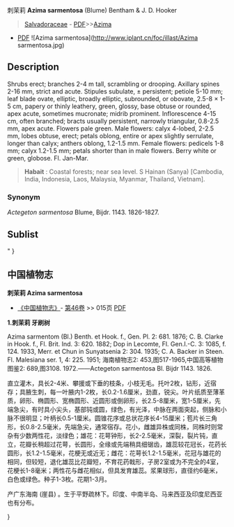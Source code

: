 刺茉莉  **Azima sarmentosa** (Blume) Bentham & J. D. Hooker

> [Salvadoraceae](http://www.iplant.cn/info/Salvadoraceae?t=foc) - [PDF](http://www.iplant.cn/foc/pdf/Salvadoraceae.pdf)>>[Azima](http://www.iplant.cn/info/Azima?t=foc)
 - [PDF](http://www.iplant.cn/foc/pdf/Azima.pdf)
![Azima sarmentosa](http://www.iplant.cn/foc/illast/Azima sarmentosa.jpg)

## Description

Shrubs erect; branches 2-4 m tall, scrambling or drooping. Axillary spines 2-16 mm, strict and acute. Stipules subulate, ± persistent; petiole 5-10 mm; leaf blade ovate, elliptic, broadly elliptic, subrounded, or obovate, 2.5-8 × 1-5 cm, papery or thinly leathery, green, glossy, base obtuse or rounded, apex acute, sometimes mucronate; midrib prominent. Inflorescence 4-15 cm, often branched; bracts usually persistent, narrowly triangular, 0.8-2.5 mm, apex acute. Flowers pale green. Male flowers: calyx 4-lobed, 2-2.5 mm, lobes obtuse, erect; petals oblong, entire or apex slightly serrulate, longer than calyx; anthers oblong, 1.2-1.5 mm. Female flowers: pedicels 1-8 mm; calyx 1.2-1.5 mm; petals shorter than in male flowers. Berry white or green, globose. Fl. Jan-Mar.

> **Habait** : 
> Coastal forests; near sea level. S Hainan (Sanya) [Cambodia, India, Indonesia, Laos, Malaysia, Myanmar, Thailand, Vietnam].

### Synonym
*Actegeton sarmentosa* Blume, Bijdr. 1143. 1826-1827.

## Sublist
"
}
## 中国植物志


**刺茉莉 Azima sarmentosa**

* [《中国植物志》](http://www.iplant.cn/frps)- [第46卷](http://www.iplant.cn/frps/vol/46) >> 015页 [PDF](http://www.iplant.cn/frps/pdf/46/015.PDF)

**1.刺茉莉 牙刷树**

Azima sarmentom (Bl.) Benth. et Hook. f., Gen. Pl. 2: 681. 1876; C. B. Clarke in Hook. f., Fl. Brit. Ind. 3: 620. 1882; Dop in Lecomte, Fl. Gen.I.-C. 3: 1085, f. 124. 1933, Merr. et Chun in Sunyatsenia 2: 304. 1935; C. A. Backer in Steen. Fl. Malesiana ser. 1, 4: 225. 1951; 海南植物志2: 453,图517-1965,中国高等植物图鉴2: 689,图3108. 1972.——Actegeton sarmentosa Bl. Bijdr 1143. 1826.

直立灌木，具长2-4米、攀援或下垂的枝条，小枝无毛。托叶2枚，钻形，近宿存；具腋生刺，每一叶腋内1-2枚，长0.2-1.6厘米，劲直，锐尖。叶片纸质至薄革质，卵形、椭圆形、宽椭圆形、近圆形或倒卵形，长2.5-8厘米，宽1-5厘米，先端急尖，有时具小尖头，基部钝或圆，绿色，有光泽，中脉在两面突起，侧脉和小脉不很明显；叶柄长0.5-1厘米。圆锥花序或总状花序长4-15厘米；苞片长三角形，长0.8-2.5毫米，先端急尖，通常宿存。花小，雌雄异株或同株，同株时则常杂有少数两性花，淡绿色；雄花：花萼钟形，长2-2.5毫米，深裂，裂片钝，直立，花瓣长稍超过花萼，长圆形，全缘或先端稍具细锯齿，雄蕊较花冠长，花药长圆形，长1.2-1.5毫米，花梗无或近无；雌花：花萼长1.2-1.5毫米，花冠与雄花的相同，但较短，退化雄蕊比花瓣短，不育花药戟形，子房2室或为不完全的4室，花梗长1-8毫米；两性花与雌花相似，但具发育雄蕊。浆果球形，直径约6毫米，白色或绿色。种子1-3枚。花期1-3月。

产广东海南 (崖县) 。生于平野疏林下。印度、中南半岛、马来西亚及印度尼西亚也有分布。


}